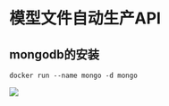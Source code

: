 # 模型文件自动生产API

## mongodb的安装

```shell
docker run --name mongo -d mongo
```

![](https://moonstarimg.oss-cn-hangzhou.aliyuncs.com/picgo_img/20210920172818.png)